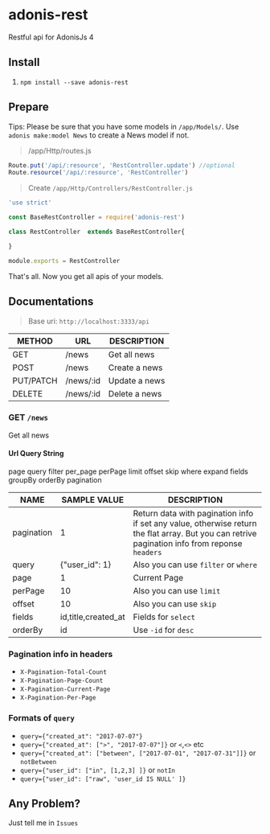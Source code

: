 # adonis-rest
Restful api for AdonisJs 4

## Install

1. `npm install --save adonis-rest`


## Prepare
Tips: Please be sure that you have some models in `/app/Models/`.  Use `adonis make:model News` to create a News model if not.

> /app/Http/routes.js
``` javascript
Route.put('/api/:resource', 'RestController.update') //optional
Route.resource('/api/:resource', 'RestController')
```

> Create `/app/Http/Controllers/RestController.js`

``` javascript
'use strict'

const BaseRestController = require('adonis-rest')

class RestController  extends BaseRestController{

}

module.exports = RestController
```

That's all. Now you get all apis of your models.

## Documentations

> Base uri: `http://localhost:3333/api`


| METHOD | URL | DESCRIPTION |
| --- | --- | --- |
| GET | /news | Get all news |
| POST | /news | Create a news |
| PUT/PATCH | /news/:id | Update a news |
| DELETE | /news/:id | Delete a news |


### GET `/news`
Get all news

#### Url Query String

page query filter per_page perPage limit offset skip where expand fields groupBy orderBy pagination

| NAME | SAMPLE VALUE | DESCRIPTION |
| --- | --- | --- |
| pagination | 1 | Return data with pagination info if set any value, otherwise return the flat array. But you can retrive pagination info from reponse `headers` |
| query | {"user_id": 1} | Also you can use `filter` or `where` |
| page | 1 | Current Page |
| perPage | 10 | Also you can use `limit` |
| offset | 10 | Also you can use `skip` |
| fields | id,title,created_at | Fields for `select` |
| orderBy | id | Use `-id` for `desc` |

### Pagination info in headers
- `X-Pagination-Total-Count`
- `X-Pagination-Page-Count`
- `X-Pagination-Current-Page`
- `X-Pagination-Per-Page`

### Formats of `query`
- `query={"created_at": "2017-07-07"}`
- `query={"created_at": [">", "2017-07-07"]}` or `<`,`<>` etc
- `query={"created_at": ["between", ["2017-07-01", "2017-07-31"]]}` or `notBetween`
- `query={"user_id": ["in", [1,2,3] ]}` or `notIn`
- `query={"user_id": ["raw", 'user_id IS NULL' ]}`


## Any Problem?
Just tell me in `Issues`
